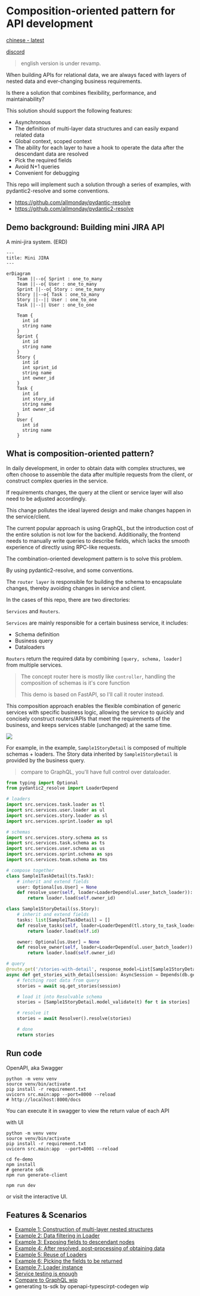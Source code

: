 # Composition-oriented pattern for API development

[chinese - latest](./readme-cn.md)

[discord](https://discord.com/channels/1197929379951558797/1197929379951558800)

> english version is under revamp.

When building APIs for relational data, we are always faced with layers of nested data and ever-changing business requirements.

Is there a solution that combines flexibility, performance, and maintainability?

This solution should support the following features:

- Asynchronous
- The definition of multi-layer data structures and can easily expand related data
- Global context, scoped context
- The ability for each layer to have a hook to operate the data after the descendant data are resolved
- Pick the required fields
- Avoid N+1 queries
- Convenient for debugging

This repo will implement such a solution through a series of examples, with pydantic2-resolve and some conventions.

- https://github.com/allmonday/pydantic-resolve
- https://github.com/allmonday/pydantic2-resolve

## Demo background: Building mini JIRA API

A mini-jira system. (ERD)

```mermaid
---
title: Mini JIRA
---

erDiagram
    Team ||--o{ Sprint : one_to_many
    Team ||--o{ User : one_to_many
    Sprint ||--o{ Story : one_to_many
    Story ||--o{ Task : one_to_many
    Story ||--|| User : one_to_one
    Task ||--|| User : one_to_one

    Team {
      int id
      string name
    }
    Sprint {
      int id
      string name
    }
    Story {
      int id
      int sprint_id
      string name
      int owner_id
    }
    Task {
      int id
      int story_id
      string name
      int owner_id
    }
    User {
      int id
      string name
    }
```

## What is composition-oriented pattern?

In daily development, in order to obtain data with complex structures, we often choose to assemble the data after multiple requests from the client, or construct complex queries in the service.

If requirements changes, the query at the client or service layer will also need to be adjusted accordingly.

This change pollutes the ideal layered design and make changes happen in the service/client.

The current popular approach is using GraphQL, but the introduction cost of the entire solution is not low for the backend. Additionally, the frontend needs to manually write queries to describe fields, which lacks the smooth experience of directly using RPC-like requests.

The combination-oriented development pattern is to solve this problem.

By using pydantic2-resolve, and some conventions.

The `router layer` is responsible for building the schema to encapsulate changes, thereby avoiding changes in service and client.

In the cases of this repo, there are two directories:

`Services` and `Routers`.

`Services` are mainly responsible for a certain business service, it includes:

- Schema definition
- Business query
- Dataloaders

`Routers` return the required data by combining `[query, schema, loader]` from multiple services.

> The concept router here is mostly like `controller`, handling the composition of schemas is it's core function
>
> This demo is based on FastAPI, so I'll call it router instead.

This composition approach enables the flexible combination of generic services with specific business logic, allowing the service to quickly and concisely construct routers/APIs that meet the requirements of the business, and keeps services stable (unchanged) at the same time.

![](./static/explain2.png)

For example, in the example, `Sample1StoryDetail` is composed of multiple schemas + loaders. The Story data inherited by `Sample1StoryDetail` is provided by the business query.

> compare to GraphQL, you'll have full control over dataloader.

```python
from typing import Optional
from pydantic2_resolve import LoaderDepend

# loaders
import src.services.task.loader as tl
import src.services.user.loader as ul
import src.services.story.loader as sl
import src.services.sprint.loader as spl

# schemas
import src.services.story.schema as ss
import src.services.task.schema as ts
import src.services.user.schema as us
import src.services.sprint.schema as sps
import src.services.team.schema as tms

# compose together
class Sample1TaskDetail(ts.Task):
    # inherit and extend fields
    user: Optional[us.User] = None
    def resolve_user(self, loader=LoaderDepend(ul.user_batch_loader)):
        return loader.load(self.owner_id)

class Sample1StoryDetail(ss.Story):
    # inherit and extend fields
    tasks: list[Sample1TaskDetail] = []
    def resolve_tasks(self, loader=LoaderDepend(tl.story_to_task_loader)):
        return loader.load(self.id)

    owner: Optional[us.User] = None
    def resolve_owner(self, loader=LoaderDepend(ul.user_batch_loader)):
        return loader.load(self.owner_id)

# query
@route.get('/stories-with-detail', response_model=List[Sample1StoryDetail])
async def get_stories_with_detail(session: AsyncSession = Depends(db.get_session)):
    # fetching root data from query
    stories = await sq.get_stories(session)

    # load it into Resolvable schema
    stories = [Sample1StoryDetail.model_validate(t) for t in stories]

    # resolve it
    stories = await Resolver().resolve(stories)

    # done
    return stories
```

## Run code

OpenAPI, aka Swagger
```shell
python -m venv venv
source venv/bin/activate
pip install -r requirement.txt
uvicorn src.main:app --port=8000 --reload
# http://localhost:8000/docs
```

You can execute it in swagger to view the return value of each API

with UI
```shell
python -m venv venv
source venv/bin/activate
pip install -r requirement.txt
uvicorn src.main:app  --port=8001 --reload

cd fe-demo
npm install
# generate sdk
npm run generate-client

npm run dev
```

or visit the interactive UI.


## Features & Scenarios

- [Example 1: Construction of multi-layer nested structures](./src/router/sample_1/readme.md)
- [Example 2: Data filtering in Loader](./src/router/sample_2/readme.md)
- [Example 3: Exposing fields to descendant nodes](./src/router/sample_3/readme.md)
- [Example 4: After resolved, post-processing of obtaining data](./src/router/sample_4/readme.md)
- [Example 5: Reuse of Loaders](./src/router/sample_5/readme.md)
- [Example 6: Picking the fields to be returned](./src/router/sample_6/readme.md)
- [Example 7: Loader instance](./src/router/sample_7/readme.md)
- [Service testing is enough](./src/services/sprint/readme.md)
- [Compare to GraphQL wip](./resolve-vs-graphql.md)
- generating ts-sdk by openapi-typescirpt-codegen wip
